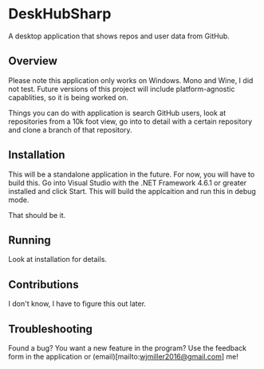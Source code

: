 # DeskHubSharp
A desktop application that shows repos and user data from GitHub.

## Overview
Please note this application only works on Windows. Mono and Wine, I did not test. Future versions of this project
will include platform-agnostic capablities, so it is being worked on.

Things you can do with application is search GitHub users, look at repositories from a 10k foot view, go into to detail
with a certain repository and clone a branch of that repository.

## Installation

This will be a standalone application in the future. For now, you will have to build this. Go into Visual Studio with 
the .NET Framework 4.6.1 or greater installed and click Start. This will build the applcaition and run this in debug mode.

That should be it.

## Running

Look at installation for details.

## Contributions

I don't know, I have to figure this out later.

## Troubleshooting

Found a bug? You want a new feature in the program? Use the feedback form in the application or (email)[mailto:wjmiller2016@gmail.com] me!
